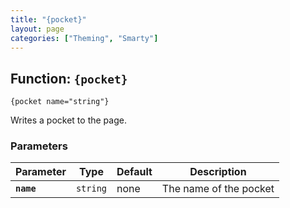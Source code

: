 ```yaml
---
title: "{pocket}"
layout: page
categories: ["Theming", "Smarty"]
---
```


## Function: `{pocket}`

```smarty
{pocket name="string"}
```

Writes a pocket to the page.

### Parameters

Parameter       | Type      | Default   | Description
---             | ---       | ---       | ---
__`name`__      | `string`  | none      | The name of the pocket
